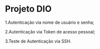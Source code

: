 # Projeto DIO
1.Autenticação via nome de usuário e senha;

2.Autenticação via Token de acesso pessoal;

3.Teste de Autenticação via SSH.
